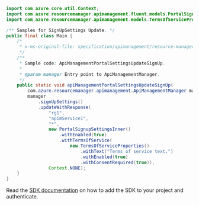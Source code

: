 ```java
import com.azure.core.util.Context;
import com.azure.resourcemanager.apimanagement.fluent.models.PortalSignupSettingsInner;
import com.azure.resourcemanager.apimanagement.models.TermsOfServiceProperties;

/** Samples for SignUpSettings Update. */
public final class Main {
    /*
     * x-ms-original-file: specification/apimanagement/resource-manager/Microsoft.ApiManagement/stable/2021-08-01/examples/ApiManagementPortalSettingsUpdateSignUp.json
     */
    /**
     * Sample code: ApiManagementPortalSettingsUpdateSignUp.
     *
     * @param manager Entry point to ApiManagementManager.
     */
    public static void apiManagementPortalSettingsUpdateSignUp(
        com.azure.resourcemanager.apimanagement.ApiManagementManager manager) {
        manager
            .signUpSettings()
            .updateWithResponse(
                "rg1",
                "apimService1",
                "*",
                new PortalSignupSettingsInner()
                    .withEnabled(true)
                    .withTermsOfService(
                        new TermsOfServiceProperties()
                            .withText("Terms of service text.")
                            .withEnabled(true)
                            .withConsentRequired(true)),
                Context.NONE);
    }
}
```

Read the [SDK documentation](https://github.com/Azure/azure-sdk-for-java/blob/azure-resourcemanager-apimanagement_1.0.0-beta.3/sdk/apimanagement/azure-resourcemanager-apimanagement/README.md) on how to add the SDK to your project and authenticate.
